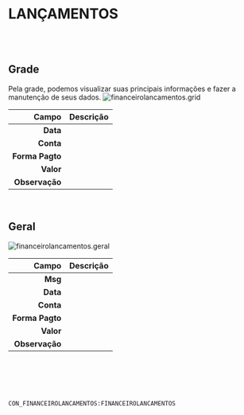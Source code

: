 # LANÇAMENTOS
<br>
<br>

## Grade
Pela grade, podemos visualizar suas principais informações e fazer a manutenção de seus dados.
![financeirolancamentos.grid](https://raw.githubusercontent.com/netforcews/docs-erp/master/geral/imagens/financeirolancamentos.grid.png)

Campo | Descrição
--:|---
**Data** | 
**Conta** | 
**Forma Pagto** | 
**Valor** | 
**Observação** | 
<br>

## Geral
![financeirolancamentos.geral](https://raw.githubusercontent.com/netforcews/docs-erp/master/geral/imagens/financeirolancamentos.geral.png)

Campo | Descrição
--:|---
**Msg** | 
**Data** | 
**Conta** | 
**Forma Pagto** | 
**Valor** | 
**Observação** | 
<br>
<br>
<br>
<br>

```CON_FINANCEIROLANCAMENTOS:FINANCEIROLANCAMENTOS```
